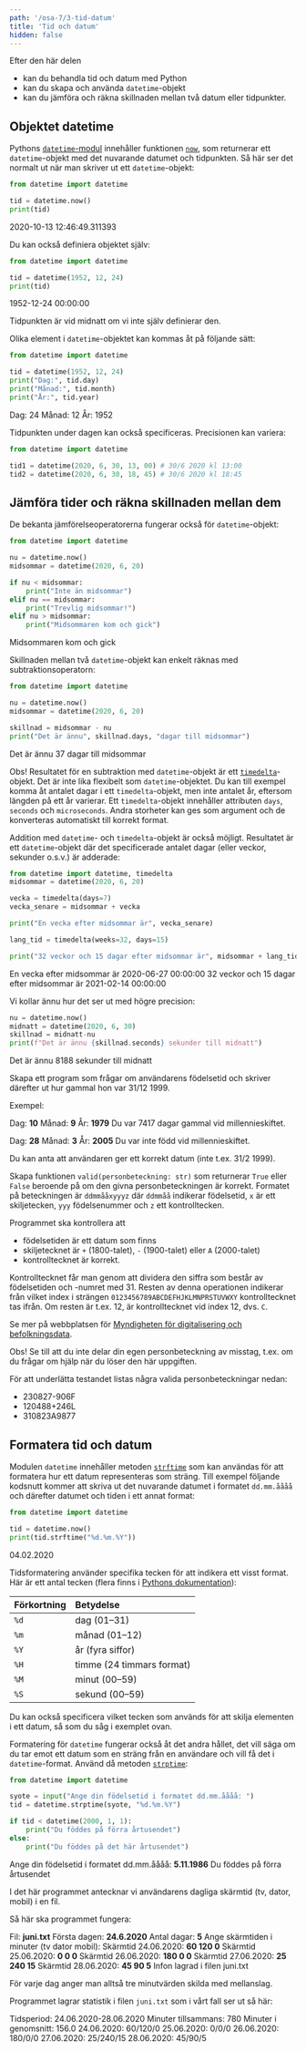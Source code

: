 ```yaml
---
path: '/osa-7/3-tid-datum'
title: 'Tid och datum'
hidden: false
---
```


<text-box variant='learningObjectives' name='Lärandemål'>

Efter den här delen

* kan du behandla tid och datum med Python
* kan du skapa och använda `datetime`-objekt
* kan du jämföra och räkna skillnaden mellan två datum eller tidpunkter.

</text-box>

## Objektet datetime

Pythons [`datetime`-modul](https://docs.python.org/3/library/datetime.html) innehåller funktionen [`now`](https://docs.python.org/3/library/datetime.html#datetime.datetime.now), som returnerar ett `datetime`-objekt med det nuvarande datumet och tidpunkten. Så här ser det normalt ut när man skriver ut ett `datetime`-objekt:

```python
from datetime import datetime

tid = datetime.now()
print(tid)
```

<sample-output>

2020-10-13 12:46:49.311393

</sample-output>

Du kan också definiera objektet själv:

```python
from datetime import datetime

tid = datetime(1952, 12, 24)
print(tid)
```

<sample-output>

1952-12-24 00:00:00

</sample-output>

Tidpunkten är vid midnatt om vi inte själv definierar den.

Olika element i `datetime`-objektet kan kommas åt på följande sätt:

```python
from datetime import datetime

tid = datetime(1952, 12, 24)
print("Dag:", tid.day)
print("Månad:", tid.month)
print("År:", tid.year)
```

<sample-output>

Dag: 24
Månad: 12
År: 1952

</sample-output>

Tidpunkten under dagen kan också specificeras. Precisionen kan variera:

```python
from datetime import datetime

tid1 = datetime(2020, 6, 30, 13, 00) # 30/6 2020 kl 13:00
tid2 = datetime(2020, 6, 30, 18, 45) # 30/6 2020 kl 18:45
```

## Jämföra tider och räkna skillnaden mellan dem

De bekanta jämförelseoperatorerna fungerar också för `datetime`-objekt:

```python
from datetime import datetime

nu = datetime.now()
midsommar = datetime(2020, 6, 20)

if nu < midsommar:
    print("Inte än midsommar")
elif nu == midsommar:
    print("Trevlig midsommar!")
elif nu > midsommar:
    print("Midsommaren kom och gick")
```

<sample-output>

Midsommaren kom och gick

</sample-output>

Skillnaden mellan två `datetime`-objekt kan enkelt räknas med subtraktionsoperatorn:

```python
from datetime import datetime

nu = datetime.now()
midsommar = datetime(2020, 6, 20)

skillnad = midsommar - nu
print("Det är ännu", skillnad.days, "dagar till midsommar")
```

<sample-output>

Det är ännu 37 dagar till midsommar

</sample-output>

Obs! Resultatet för en subtraktion med `datetime`-objekt är ett [`timedelta`](https://docs.python.org/3/library/datetime.html#timedelta-objects)-objekt. Det är inte lika flexibelt som `datetime`-objektet. Du kan till exempel komma åt antalet dagar i ett `timedelta`-objekt, men inte antalet år, eftersom längden på ett år varierar. Ett `timedelta`-objekt innehåller attributen `days`, `seconds` och `microseconds`. Andra storheter kan ges som argument och de konverteras automatiskt till korrekt format.

Addition med `datetime`- och `timedelta`-objekt är också möjligt. Resultatet är ett `datetime`-objekt där det specificerade antalet dagar (eller veckor, sekunder o.s.v.) är adderade:

```python
from datetime import datetime, timedelta
midsommar = datetime(2020, 6, 20)

vecka = timedelta(days=7)
vecka_senare = midsommar + vecka

print("En vecka efter midsommar är", vecka_senare)

lang_tid = timedelta(weeks=32, days=15)

print("32 veckor och 15 dagar efter midsommar är", midsommar + lang_tid)
```

<sample-output>

En vecka efter midsommar är 2020-06-27 00:00:00
32 veckor och 15 dagar efter midsommar är 2021-02-14 00:00:00

</sample-output>

Vi kollar ännu hur det ser ut med högre precision:

```python
nu = datetime.now()
midnatt = datetime(2020, 6, 30)
skillnad = midnatt-nu
print(f"Det är ännu {skillnad.seconds} sekunder till midnatt")
```

<sample-output>

Det är ännu 8188 sekunder till midnatt

</sample-output>

<programming-exercise name='Hur gammal?' tmcname='osa07-09_kuinka_vanha'>

Skapa ett program som frågar om användarens födelsetid och skriver därefter ut hur gammal hon var 31/12 1999.

Exempel:

<sample-output>

Dag: **10**
Månad: **9**
År: **1979**
Du var 7417 dagar gammal vid millennieskiftet.

</sample-output>

<sample-output>

Dag: **28**
Månad: **3**
År: **2005**
Du var inte född vid millennieskiftet.

</sample-output>

Du kan anta att användaren ger ett korrekt datum (inte t.ex. 31/2 1999).

</programming-exercise>

<programming-exercise name='Personbeteckning rätt?' tmcname='osa07-10_henkilotunnus_oikein'>

Skapa funktionen `valid(personbeteckning: str)` som returnerar `True` eller `False` beroende på om den givna personbeteckningen är korrekt. Formatet på beteckningen är `ddmmååxyyyz` där `ddmmåå` indikerar födelsetid, `x` är ett skiljetecken, `yyy` födelsenummer och `z` ett kontrolltecken.

Programmet ska kontrollera att

* födelsetiden är ett datum som finns
* skiljetecknet är `+` (1800-talet), `-` (1900-talet) eller `A` (2000-talet)
* kontrolltecknet är korrekt.

Kontrolltecknet får man genom att dividera den siffra som består av födelsetiden och -numret med 31. Resten av denna operationen indikerar från vilket index i strängen `0123456789ABCDEFHJKLMNPRSTUVWXY` kontrolltecknet tas ifrån. Om resten är t.ex. 12, är kontrolltecknet vid index 12, dvs. `C`.

Se mer på webbplatsen för [Myndigheten för digitalisering och befolkningsdata](https://dvv.fi/sv/personbeteckning).

Obs! Se till att du inte delar din egen personbeteckning av misstag, t.ex. om du frågar om hjälp när du löser den här uppgiften.

För att underlätta testandet listas några valida personbeteckningar nedan:

* 230827-906F
* 120488+246L
* 310823A9877

</programming-exercise>

## Formatera tid och datum

Modulen `datetime` innehåller metoden [`strftime`](https://docs.python.org/3/library/datetime.html#datetime.date.strftime) som kan användas för att formatera hur ett datum representeras som sträng. Till exempel följande kodsnutt kommer att skriva ut det nuvarande datumet i formatet `dd.mm.åååå` och därefter datumet och tiden i ett annat format:

```python
from datetime import datetime

tid = datetime.now()
print(tid.strftime("%d.%m.%Y"))
```

<sample-output>

04.02.2020

</sample-output>

Tidsformatering använder specifika tecken för att indikera ett visst format. Här är ett antal tecken (flera finns i [Pythons dokumentation](https://docs.python.org/3/library/time.html#time.strftime)):

Förkortning | Betydelse
:-----------|:---------
`%d`        | dag (01–31)
`%m`        | månad (01–12)
`%Y`        | år (fyra siffor)
`%H`        | timme (24 timmars format)
`%M`        | minut (00–59)
`%S`        | sekund (00–59)

Du kan också specificera vilket tecken som används för att skilja elementen i ett datum, så som du såg i exemplet ovan.

Formatering för `datetime` fungerar också åt det andra hållet, det vill säga om du tar emot ett datum som en sträng från en användare och vill få det i `datetime`-format. Använd då metoden [`strptime`](https://docs.python.org/3/library/datetime.html#datetime.datetime.strptime):

```python
from datetime import datetime

syote = input("Ange din födelsetid i formatet dd.mm.åååå: ")
tid = datetime.strptime(syote, "%d.%m.%Y")

if tid < datetime(2000, 1, 1):
    print("Du föddes på förra årtusendet")
else:
    print("Du föddes på det här årtusendet")
```

<sample-output>

Ange din födelsetid i formatet dd.mm.åååå: **5.11.1986**
Du föddes på förra årtusendet

</sample-output>

<programming-exercise name='Skärmtid' tmcname='osa07-11_ruutuaika'>

I det här programmet antecknar vi användarens dagliga skärmtid (tv, dator, mobil) i en fil.

Så här ska programmet fungera:

<sample-output>

Fil: **juni.txt**
Första dagen: **24.6.2020**
Antal dagar: **5**
Ange skärmtiden i minuter (tv dator mobil):
Skärmtid 24.06.2020: **60 120 0**
Skärmtid 25.06.2020: **0 0 0**
Skärmtid 26.06.2020: **180 0 0**
Skärmtid 27.06.2020: **25 240 15**
Skärmtid 28.06.2020: **45 90 5**
Infon lagrad i filen juni.txt

</sample-output>

För varje dag anger man alltså tre minutvärden skilda med mellanslag.

Programmet lagrar statistik i filen `juni.txt` som i vårt fall ser ut så här:

<sample-data>

Tidsperiod: 24.06.2020-28.06.2020
Minuter tillsammans: 780
Minuter i genomsnitt: 156.0
24.06.2020: 60/120/0
25.06.2020: 0/0/0
26.06.2020: 180/0/0
27.06.2020: 25/240/15
28.06.2020: 45/90/5

</sample-data>

</programming-exercise>

<quiz id="272963db-2dee-56c0-8be6-258e68a3e166"></quiz>

